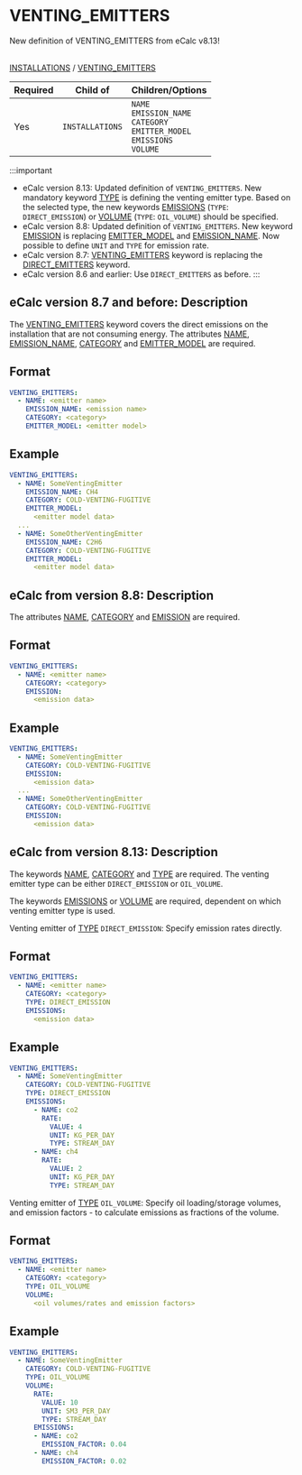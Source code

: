 # VENTING_EMITTERS

<span className="major-change-new-feature"> 
New definition of VENTING_EMITTERS from eCalc v8.13!
</span> 
<br></br>

[INSTALLATIONS](/about/references/INSTALLATIONS.md) / 
[VENTING_EMITTERS](/about/references/VENTING_EMITTERS.md)


| Required   | Child of                  | Children/Options                   |
|------------|---------------------------|------------------------------------|
| Yes        | `INSTALLATIONS`      | `NAME` <br /> `EMISSION_NAME`  <br />  `CATEGORY`  <br />  `EMITTER_MODEL`   <br />  `EMISSIONS`  <br />  `VOLUME` |

:::important
- eCalc version 8.13: Updated definition of `VENTING_EMITTERS`. New mandatory keyword [TYPE](/about/references/TYPE.md) is defining the venting emitter type. Based on the selected type, the new keywords [EMISSIONS](/about/references/EMISSIONS.md) (`TYPE`: `DIRECT_EMISSION`) or [VOLUME](/about/references/VOLUME.md) (`TYPE`: `OIL_VOLUME`) should be specified.
- eCalc version 8.8: Updated definition of `VENTING_EMITTERS`. New keyword [EMISSION](/about/references/EMISSION.md) is replacing [EMITTER_MODEL](/about/references/EMITTER_MODEL.md) and [EMISSION_NAME](/about/references/EMISSION_NAME.md). Now possible to define `UNIT` and `TYPE` for emission rate.  
- eCalc version 8.7: [VENTING_EMITTERS](/about/references/VENTING_EMITTERS.md) keyword is replacing the [DIRECT_EMITTERS](/about/references/DIRECT_EMITTERS.md) keyword.
- eCalc version 8.6 and earlier: Use `DIRECT_EMITTERS` as before.
:::


## eCalc version 8.7 and before: Description
The [VENTING_EMITTERS](/about/references/VENTING_EMITTERS.md) keyword covers the direct emissions on the installation
that are not consuming energy. The attributes [NAME](/about/references/NAME.md),
[EMISSION_NAME](/about/references/EMISSION_NAME.md), [CATEGORY](/about/references/CATEGORY.md) and
[EMITTER_MODEL](/about/references/EMITTER_MODEL.md) are required.

## Format
~~~~~~~~yaml
VENTING_EMITTERS:
  - NAME: <emitter name>
    EMISSION_NAME: <emission name>
    CATEGORY: <category>
    EMITTER_MODEL: <emitter model>
~~~~~~~~

## Example
~~~~~~~~yaml
VENTING_EMITTERS:
  - NAME: SomeVentingEmitter
    EMISSION_NAME: CH4
    CATEGORY: COLD-VENTING-FUGITIVE
    EMITTER_MODEL:
      <emitter model data>
  ...
  - NAME: SomeOtherVentingEmitter
    EMISSION_NAME: C2H6
    CATEGORY: COLD-VENTING-FUGITIVE
    EMITTER_MODEL:
      <emitter model data>
~~~~~~~~

## eCalc from version 8.8: Description
The attributes [NAME](/about/references/NAME.md), [CATEGORY](/about/references/CATEGORY.md) and
[EMISSION](/about/references/EMISSION.md) are required.

## Format
~~~~~~~~yaml
VENTING_EMITTERS:
  - NAME: <emitter name>
    CATEGORY: <category>
    EMISSION:
      <emission data>

~~~~~~~~

## Example
~~~~~~~~yaml
VENTING_EMITTERS:
  - NAME: SomeVentingEmitter
    CATEGORY: COLD-VENTING-FUGITIVE
    EMISSION:
      <emission data>
  ...
  - NAME: SomeOtherVentingEmitter
    CATEGORY: COLD-VENTING-FUGITIVE
    EMISSION:
      <emission data>
~~~~~~~~

## eCalc from version 8.13: Description
The keywords [NAME](/about/references/NAME.md), [CATEGORY](/about/references/CATEGORY.md) and [TYPE](/about/references/TYPE.md) are required. The venting emitter type can be either `DIRECT_EMISSION` or `OIL_VOLUME`.

The keywords [EMISSIONS](/about/references/EMISSIONS.md) or [VOLUME](/about/references/VOLUME.md) are required, dependent on which venting emitter type is used. 

Venting emitter of [TYPE](/about/references/TYPE.md) `DIRECT_EMISSION`: Specify emission rates directly.

## Format
~~~~~~~~yaml
VENTING_EMITTERS:
  - NAME: <emitter name>
    CATEGORY: <category>
    TYPE: DIRECT_EMISSION
    EMISSIONS:
      <emission data>

~~~~~~~~

## Example
~~~~~~~~yaml
VENTING_EMITTERS:
  - NAME: SomeVentingEmitter
    CATEGORY: COLD-VENTING-FUGITIVE
    TYPE: DIRECT_EMISSION
    EMISSIONS:
      - NAME: co2
        RATE:
          VALUE: 4
          UNIT: KG_PER_DAY
          TYPE: STREAM_DAY
      - NAME: ch4
        RATE:
          VALUE: 2
          UNIT: KG_PER_DAY
          TYPE: STREAM_DAY
~~~~~~~~

Venting emitter of [TYPE](/about/references/TYPE.md) `OIL_VOLUME`: Specify oil loading/storage volumes, and emission factors - to calculate emissions as fractions of the volume.

## Format
~~~~~~~~yaml
VENTING_EMITTERS:
  - NAME: <emitter name>
    CATEGORY: <category>
    TYPE: OIL_VOLUME
    VOLUME:
      <oil volumes/rates and emission factors>

~~~~~~~~

## Example
~~~~~~~~yaml
VENTING_EMITTERS:
  - NAME: SomeVentingEmitter
    CATEGORY: COLD-VENTING-FUGITIVE
    TYPE: OIL_VOLUME
    VOLUME:
      RATE:
        VALUE: 10
        UNIT: SM3_PER_DAY
        TYPE: STREAM_DAY
      EMISSIONS:
      - NAME: co2
        EMISSION_FACTOR: 0.04
      - NAME: ch4
        EMISSION_FACTOR: 0.02
~~~~~~~~
